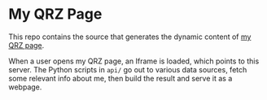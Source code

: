 # My QRZ Page

This repo contains the source that generates the dynamic content of [my QRZ page](https://www.qrz.com/db/VA3ZZA).

When a user opens my QRZ page, an Iframe is loaded, which points to this server. The Python scripts in `api/` go out to various data sources, fetch some relevant info about me, then build the result and serve it as a webpage.